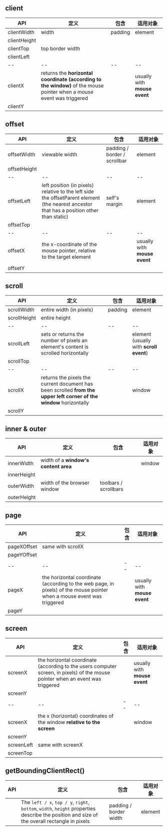 ## client
|API|定义|包含|适用对象|
|--|--|--|--|
|clientWidth|width|padding|element|
|clientHeight||||
|clientTop|top border width|||
|clientLeft||||
|--|--|--|--|
|clientX|returns the **horizontal coordinate (according to the window)** of the mouse pointer when a mouse event was triggered||usually with **mouse event**|
|clientY||||
## offset
|API|定义|包含|适用对象|
|--|--|--|--|
|offsetWidth|viewable width|padding / border / scrollbar|element|
|offsetHeight||||
|--|--|--|--|
|offsetLeft|left position (in pixels) relative to the left side the offsetParent element (the nearest ancestor that has a position other than static)|self's margin|element|
|offsetTop||||
|--|--|--|--|
|offsetX|the x-coordinate of the mouse pointer, relative to the target element||usually with **mouse event**|
|offsetY||||
## scroll
|API|定义|包含|适用对象|
|--|--|--|--|
|scrollWidth|entire width (in pixels)|padding|element|
|scrollHeight|entire height|||
|--|--|--|--|
|scrollLeft|sets or returns the number of pixels an element's content is scrolled horizontally||element (usually with **scroll event**)|
|scrollTop||||
|--|--|--|--|
|scrollX|returns the pixels the current document has been scrolled **from the upper left corner of the window** horizontally||window|
|scrollY||||
## inner & outer
|API|定义|包含|适用对象|
|--|--|--|--|
|innerWidth|width of a **window's content area**||window|
|innerHeight||||
|outerWidth|width of the browser window|toolbars / scrollbars||
|outerHeight||||
## page
|API|定义|包含|适用对象|
|--|--|--|--|
|pageXOffset|same with scrollX|||
|pageYOffset||||
|--|--|--|--|
|pageX|the horizontal coordinate (according to the web page, in pixels) of the mouse pointer when a mouse event was triggered||usually with **mouse event**|
|pageY||||
## screen
|API|定义|包含|适用对象|
|--|--|--|--|
|screenX|the horizontal coordinate (according to the users computer screen, in pixels) of the mouse pointer when an event was triggered||usually with **mouse event**|
|screenY||||
|--|--|--|--|
|screenX|the x (horizontal) coordinates of the window **relative to the screen**||window|
|screenY||||
|screenLeft|same with screenX|||
|screenTop||||
## getBoundingClientRect()
|API|定义|包含|适用对象|
|--|--|--|--|
||The `left / x`, `top / y`, `right`, `bottom`, `width`, `height` properties describe the position and size of the overall rectangle in pixels|padding / border width|element|
